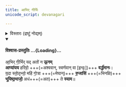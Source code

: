 ```yaml
---
title: आभिर् गीर्भिः
unicode_script: devanagari

---
```

<details><summary>विस्तारः (द्रष्टुं नोद्यम्)</summary>

- भट्टभास्करो [ऽत्र](https://archive.org/stream/taittiriya/taittiriya_brahmana_bhaskara_03_1-7#page/n393/mode/2up)।
- "सर्वत्रोपाँशुप्रभृति वाचस्थानानाँ स्वराक्षरपर्भिदवृत्तभ्रेषेष्व् "आभिर्गीर्भिर्यदतो न ऊनमि"त्येतया स्रुवाहुतिं जुहुयात्।" इत्यापस्तम्बः।
</details>
<div class="js_include" newlevelforh1="4" includetitle="false" unfilled url="/vedAH_yajuH/taittirIyam/sArasvata-vibhAgaH/brAhmaNam/Rk/vishvAsa-prastutiH/3/7_achChidra-prAyashchittAdi/11/32_Abhir_gIrbhir.md">
<details open><summary><h4>विश्वास-प्रस्तुतिः ...{Loading}...</h4></summary>

आ॒भिर् गी॒र्भिर् यद् अतो॑ न **ऊ॒नम्**   
**आप्या॑यय** हरिवो॒ +++(=अश्ववान्, स्वर्णवान् वा [इन्द्रः])+++ **वर्द्ध॑मानः**।  
य॒दा स्तो॒तृभ्यो॒ महि॑ गो॒त्रा +++(=मेघान्)+++ **रु॒जासि॑** +++(=भिनक्षि)+++  
**भूयिष्ठ॒भाजो॒** अध॑+++(=अत)+++ ते **स्याम**॥
</details>
</div>